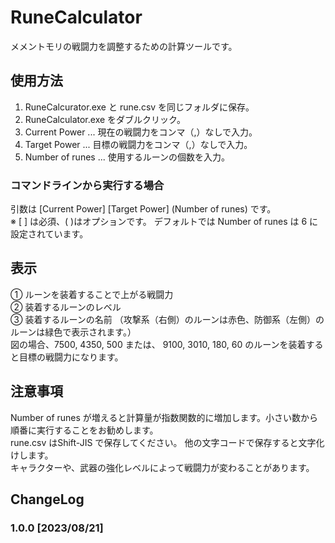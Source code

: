 # RuneCalculator
メメントモリの戦闘力を調整するための計算ツールです。

## 使用方法
1. RuneCalcurator.exe と rune.csv を同じフォルダに保存。
2. RuneCalculator.exe をダブルクリック。
3. Current Power ... 現在の戦闘力をコンマ（,）なしで入力。
4. Target Power ... 目標の戦闘力をコンマ（,）なしで入力。
5. Number of runes ... 使用するルーンの個数を入力。

### コマンドラインから実行する場合
引数は [Current Power] [Target Power] (Number of runes) です。<br>
※ [ ] は必須、( )はオプションです。 デフォルトでは Number of runes は 6 に設定されています。

## 表示
① ルーンを装着することで上がる戦闘力<br>
② 装着するルーンのレベル<br>
③ 装着するルーンの名前 （攻撃系（右側）のルーンは赤色、防御系（左側）のルーンは緑色で表示されます。）<br>
図の場合、7500, 4350, 500  または、 9100, 3010, 180, 60  のルーンを装着すると目標の戦闘力になります。

## 注意事項
Number of runes が増えると計算量が指数関数的に増加します。小さい数から順番に実行することをお勧めします。<br>
rune.csv はShift-JIS で保存してください。 他の文字コードで保存すると文字化けします。<br>
キャラクターや、武器の強化レベルによって戦闘力が変わることがあります。

## ChangeLog
### 1.0.0 [2023/08/21]
